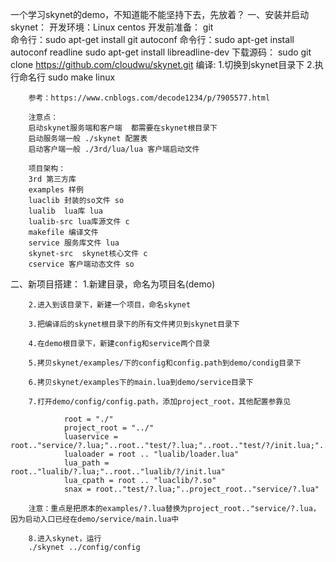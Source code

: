 一个学习skynet的demo，不知道能不能坚持下去，先放着？
一、安装并启动skynet：
        开发环境：Linux  centos
        开发前准备：
        git   
        命令行：sudo apt-get install git
        autoconf
        命令行：sudo apt-get install autoconf
        readline
        sudo apt-get install libreadline-dev
        下载源码：
        sudo git clone https://github.com/cloudwu/skynet.git
        编译:
        1.切换到skynet目录下
        2.执行命名行 sudo make linux

        参考：https://www.cnblogs.com/decode1234/p/7905577.html

        注意点：
        启动skynet服务端和客户端  都需要在skynet根目录下
        启动服务端一般 ./skynet 配置表
        启动客户端一般 ./3rd/lua/lua 客户端启动文件

        项目架构：
        3rd 第三方库
        examples 样例
        luaclib 封装的so文件 so
        lualib  lua库 lua
        lualib-src lua库源文件 c
        makefile 编译文件
        service 服务库文件 lua
        skynet-src  skynet核心文件 c
        cservice 客户端动态文件 so
二、新项目搭建：
        1.新建目录，命名为项目名(demo)
        
        2.进入到该目录下，新建一个项目，命名skynet
        
        3.把编译后的skynet根目录下的所有文件拷贝到skynet目录下
        
        4.在demo根目录下，新建config和service两个目录
        
        5.拷贝skynet/examples/下的config和config.path到demo/condig目录下
        
        6.拷贝skynet/examples下的main.lua到demo/service目录下
        
        7.打开demo/config/config.path，添加project_root，其他配置参靠见
        
                root = "./"
                project_root = "../"
                luaservice = root.."service/?.lua;"..root.."test/?.lua;"..root.."test/?/init.lua;"..project_root.."service/?.lua"
                lualoader = root .. "lualib/loader.lua"
                lua_path = root.."lualib/?.lua;"..root.."lualib/?/init.lua"
                lua_cpath = root .. "luaclib/?.so"
                snax = root.."test/?.lua;"..project_root.."service/?.lua"

        注意：重点是把原本的examples/?.lua替换为project_root.."service/?.lua，因为启动入口已经在demo/service/main.lua中

        8.进入skynet，运行
        ./skynet ../config/config
      
   
